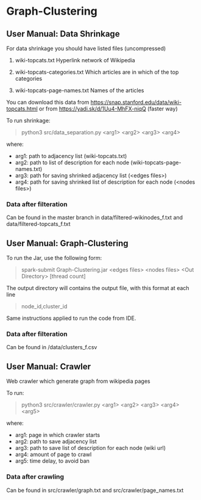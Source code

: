 # Graph-Clustering 

## User Manual: Data Shrinkage

For data shrinkage you should have listed files (uncompressed)

1.  wiki-topcats.txt	Hyperlink network of Wikipedia 

1.  wiki-topcats-categories.txt	Which articles are in which of the top categories

1.  wiki-topcats-page-names.txt	Names of the articles

You can download this data from https://snap.stanford.edu/data/wiki-topcats.html or from https://yadi.sk/d/1Uu4-MhFX-niqQ (faster way)

To run shrinkage:
>python3 src/data_separation.py \<arg1> \<arg2> \<arg3> \<arg4>

where:
*    arg1: path to adjacency list (wiki-topcats.txt)
*    arg2: path to list of description for each node (wiki-topcats-page-names.txt)
*    arg3: path for saving shrinked adjacency list (\<edges files>)
*    arg4: path for saving shrinked list of description for each node (\<nodes files>)

### Data after filteration
Can be found in the master branch in data/filtered-wikinodes_f.txt and data/filtered-topcats_f.txt

## User Manual: Graph-Clustering

To run the Jar, use the following form:
>spark-submit Graph-Clustering.jar \<edges files> \<nodes files> \<Out Directory> \[thread count]


The output directory will contains the output file, with this format at each line 
> node_id,cluster_id


Same instructions applied to run the code from IDE.

### Data after filteration
Can be found in /data/clusters_f.csv

## User Manual: Crawler

Web crawler which generate graph from wikipedia pages

To run:
>python3 src/crawler/crawler.py \<arg1> \<arg2> \<arg3> \<arg4> \<arg5>

where:

*   arg1: page in which crawler starts
*   arg2: path to save adjacency list
*   arg3: path to save list of description for each node (wiki url)
*   arg4: amount of page to crawl
*   arg5: time delay, to avoid ban

### Data after crawling
Can be found in src/crawler/graph.txt and src/crawler/page_names.txt
